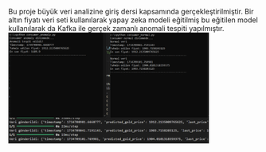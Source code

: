 Bu proje büyük veri analizine giriş dersi kapsamında gerçekleştirilmiştir. Bir altın fiyatı veri seti kullanılarak yapay zeka modeli eğitilmiş bu eğitilen model kullanılarak da Kafka ile gerçek zamanlı anomali tespiti yapılmıştır.
<img src="producer_consumer.png" alt="Resim 1" style="width: 80%;">
